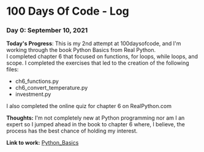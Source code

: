 # 100 Days Of Code - Log

### Day 0: September 10, 2021

**Today's Progress**: This is my 2nd attempt at 100daysofcode, and I'm working through the book Python Basics from Real Python.  
I completed chapter 6 that focused on functions, for loops, while loops, and scope. I completed the exercises that led to the creation of the following files:

- ch6_functions.py
- ch6_convert_temperature.py
- investment.py  

I also completed the online quiz for chapter 6 on RealPython.com

**Thoughts:** I'm not completely new at Python programming nor am I an expert so I jumped ahead in the book to chapter 6 where, I believe, the process has the best chance of holding my interest.

**Link to work:** [Python_Basics](https://github.com/JeffDCorbett/python_basics)
